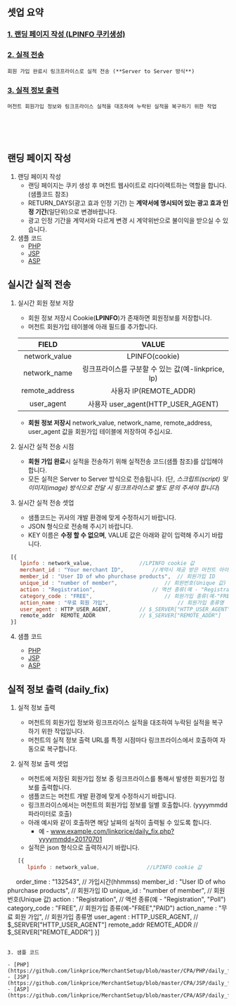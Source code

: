 ## 셋업 요약

### [1. 랜딩 페이지 작성 (LPINFO 쿠키생성)](https://github.com/linkprice/MerchantSetup/tree/master/CPA#랜딩-페이지-작성)

### [2. 실적 전송](https://github.com/linkprice/MerchantSetup/tree/master/CPA#실시간-실적-전송)

```
회원 가입 완료시 링크프라이스로 실적 전송 (**Server to Server 방식**)
```

### [3. 실적 정보 출력](https://github.com/linkprice/MerchantSetup/tree/master/CPA#실적-정보-출력-daily_fix)

```
머천트 회원가입 정보와 링크프라이스 실적을 대조하여 누락된 실적을 복구하기 위한 작업
```

<br />
<br />
<br />

## 랜딩 페이지 작성

1. 랜딩 페이지 작성
   - 랜딩 페이지는 쿠키 생성 후 머천트 웹사이트로 리다이렉트하는 역할을 합니다. (샘플코드 참조) 
   - RETURN_DAYS(광고 효과 인정 기간) 는 **계약서에 명시되어 있는 광고 효과 인정 기간**(일단위)으로 변경바랍니다. 
   - 광고 인정 기간을 계약서와 다르게 변경 시 계약위반으로 불이익을 받으실 수 있습니다.
2. 샘플 코드
   - [PHP](https://github.com/linkprice/MerchantSetup/blob/master/CPA/PHP/lpfront.php)
   - [JSP](https://github.com/linkprice/MerchantSetup/blob/master/CPA/JSP/lpfront.jsp)
   - [ASP](https://github.com/linkprice/MerchantSetup/blob/master/CPA/ASP/lpfront.asp)

## 실시간 실적 전송

1. 실시간 회원 정보 저장

   - 회원 정보 저장시 Cookie(**LPINFO**)가 존재하면 회원정보를 저장합니다.
   - 머천트 회원가입 테이블에 아래 필드를 추가합니다.

   |     FIELD      |                VALUE                |
   | :------------: | :---------------------------------: |
   | network_value  |           LPINFO(cookie)            |
   |  network_name  | 링크프라이스를 구분할 수 있는 값(예-linkprice, lp) |
   | remote_address |         사용자 IP(REMOTE_ADDR)         |
   |   user_agent   |   사용자 user_agent(HTTP_USER_AGENT)   |

   - **회원 정보 저장시** network_value, network_name, remote_address, user_agent 값을 회원가입 테이블에 저장하여 주십시요.

2. 실시간 실적 전송 시점

   - **회원 가입 완료**시 실적을 전송하기 위해 실적전송 코드(샘플 참조)를 삽입해야 합니다.
   - 모든 실적은 Server to Server 방식으로 전송됩니다. (단, *스크립트(script) 및 이미지(image) 방식으로 전달 시 링크프라이스로 별도 문의 주셔야 합니다*)

3. 실시간 실적 전송 셋업

   - 샘플코드는 귀사의 개발 환경에 맞게 수정하시기 바랍니다.
   - JSON 형식으로 전송해 주시기 바랍니다.
   - KEY 이름은 **수정 할 수 없으며**, VALUE 값은 아래와 같이 입력해 주시기 바랍니다.

  ```javascript
   [{
      lpinfo : network_value,				//LPINFO cookie 값
      merchant_id : "Your merchant ID",			//계약시 제공 받은 머천트 아이디
      member_id : "User ID of who phurchase products",	// 회원가입 ID
      unique_id : "number of member",		        // 회원번호(Unique 값)
      action : "Registration",			        // 액션 종류(예 - "Registration", "Poll")
      category_code : "FREE",		                // 회원가입 종류(예-"FREE","PAID")
      action_name : "무료 회원 가입",                      // 회원가입 종류명
      user_agent : HTTP_USER_AGENT,			// $_SERVER["HTTP_USER_AGENT"]
      remote_addr  REMOTE_ADDR				// $_SERVER["REMOTE_ADDR"]
   }]
   ```

4. 샘플 코드

   - [PHP](https://github.com/linkprice/MerchantSetup/blob/master/CPA/PHP/index.php)
   - [JSP](https://github.com/linkprice/MerchantSetup/blob/master/CPA/JSP/index.jsp)
   - [ASP](https://github.com/linkprice/MerchantSetup/blob/master/CPA/ASP/index.asp)

## 실적 정보 출력 (daily_fix)

1. 실적 정보 출력

   - 머천트의 회원가입 정보와 링크프라이스 실적을 대조하여 누락된 실적을 복구하기 위한 작업입니다.
   - 머천트의 실적 정보 출력 URL를 특정 시점마다 링크프라이스에서 호출하여 자동으로 복구합니다.

2. 실적 정보 출력 셋업

   - 머천트에 저장된 회원가입 정보 중 링크프라이스를 통해서 발생한 회원가입 정보를 출력합니다.
   - 샘플코드는 머천트 개발 환경에 맞게 수정하시기 바랍니다.
   - 링크프라이스에서는 머천트의 회원가입 정보를 일별 호출합니다. (yyyymmdd 파라미터로 호출)
   - 아래 예시와 같이 호출하면 해당 날짜의 실적이 출력될 수 있도록 합니다.
     - 예 - www.example.com/linkprice/daily_fix.php?yyyymmdd=20170701
   - 실적은 json 형식으로 출력하시기 바랍니다.

   ```javascript
   [{
      lpinfo : network_value,				//LPINFO cookie 값
      order_time : "132543",				// 가입시간(hhmmss)
      member_id : "User ID of who phurchase products",	// 회원가입 ID
      unique_id : "number of member",			// 회원번호(Unique 값)
      action : "Registration",				// 액션 종류(예 - "Registration", "Poll")
      category_code : "FREE",				// 회원가입 종류(예-"FREE","PAID")
      action_name : "무료 회원 가입",			// 회원가입 종류명
      user_agent : HTTP_USER_AGENT,			// $_SERVER["HTTP_USER_AGENT"]
      remote_addr  REMOTE_ADDR				// $_SERVER["REMOTE_ADDR"]
   }]
   ```

3. 샘플 코드

   - [PHP](https://github.com/linkprice/MerchantSetup/blob/master/CPA/PHP/daily_fix.php)
   - [JSP](https://github.com/linkprice/MerchantSetup/blob/master/CPA/JSP/daily_fix.jsp)
   - [ASP](https://github.com/linkprice/MerchantSetup/blob/master/CPA/ASP/daily_fix.asp)
